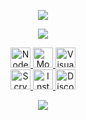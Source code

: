 <p align="center">
<img src="https://cdn.discordapp.com/emojis/1077377363832209459.png"/>
</p>

<p align="center">
<img src="https://readme-typing-svg.herokuapp.com?color=36BCF7FF&center=true&size=22&lines=Desenvolvedor;Tecnologia;Gamer;"/>
</p>
<p align="center">
  <a href="https://nodejs.org/">
        <img alt="NodeJS" height="32" width="32" src="https://res.cloudinary.com/dkfobbwsu/image/upload/v1597534532/node-dot-js.svg"/>
  </a>
  <a href="https://mongodb.com/">
    <img alt="MongoDB" height="32" width="32" src="https://www.pngkey.com/png/full/383-3838923_open-mongodb-icon.png"/>
  </a>
  <a href="https://code.visualstudio.com/">
    <img alt="Visual Studio Code" height="32" width="32" src="https://upload.wikimedia.org/wikipedia/commons/4/4b/Visual_Studio_Code_Insiders_1.36_icon.svg" />
  </a>
 <br/>
   <a href="https://scrybabx.cc/">
    <img alt="ScryBabx" heigt="32" width="32" src="https://cdn.discordapp.com/emojis/1077377363832209459.png" />
  </a>
  <a href="https://www.instagram.com/lix.eduzada/">
    <img alt="Instagram" height="32" width="32" src="https://media.discordapp.net/attachments/1098673488111357992/1099040462788120616/instagram.png"/>
  </a>
  <a href="https://discord.com/invite/scrybabx">
    <img alt="Discord" height="32" width="32" src="https://media.discordapp.net/attachments/1098673488111357992/1099040787859255436/image.png"/>
  </a>
 <p align="center">
   <a href="https://spotify-github-profile.vercel.app/api/view.svg?uid=31vwbutl5mfh3jih2w5ykfoueej4">
    <img src="https://spotify-github-profile.vercel.app/api/view.svg?uid=31vwbutl5mfh3jih2w5ykfoueej4&cover_image=true&theme=default&show_offline=false&background_color=121212"/>
   </a>
